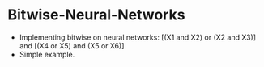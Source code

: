 # Bitwise-Neural-Networks
- Implementing bitwise on neural networks:  [(X1 and X2) or (X2 and X3)] and [(X4 or X5) and (X5 or X6)]
- Simple example.
